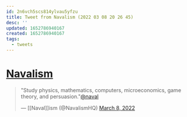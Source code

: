 ```yaml
---
id: 2n6vch5scs814ylvau5yfzu
title: Tweet from Navalism (2022 03 08 20 26 45)
desc: ''
updated: 1652786940167
created: 1652786940167
tags:
  - tweets
---
```


# [Navalism](https://twitter.com/NavalismHQ/status/1501144948292341765)

> "Study physics, mathematics, computers, microeconomics, game theory, and persuasion."[@naval](https://twitter.com/naval?ref_src=twsrc%5Etfw)
> 
> — [[Naval]]ism (@NavalismHQ) [March 8, 2022](https://twitter.com/NavalismHQ/status/1501144948292341765?ref_src=twsrc%5Etfw)
